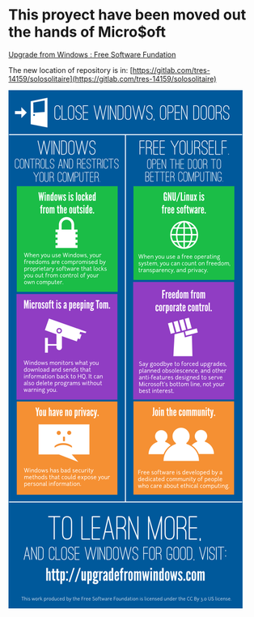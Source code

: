 This proyect have been moved out the hands of Micro$oft
=======================================================

[Upgrade from Windows : Free Software Fundation](https://www.fsf.org/windows)

The new location of repository is in: [https://gitlab.com/tres-14159/solosolitaire](https://gitlab.com/tres-14159/solosolitaire)


![](https://github.com/mdtrooper/crawler-google-code/blob/master/win_infographic_final.png)
